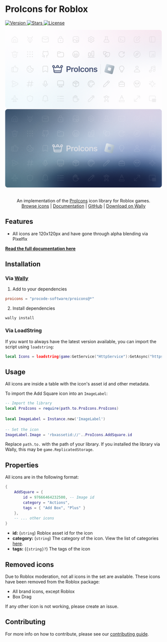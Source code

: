 # ProIcons for Roblox

<p>
    <a href="https://github.com/ProCode-Software/proicons/releases">
        <img src="https://img.shields.io/github/v/release/ProCode-Software/proicons?style=for-the-badge&color=rgb(172, 229, 251)"
            alt="Version">
    </a>
    <a href="">
        <img src="https://img.shields.io/github/stars/ProCode-Software/proicons?style=for-the-badge&color=rgb(255, 215, 142)"
            alt="Stars">
    </a>
    <a href="https://github.com/ProCode-Software/proicons/blob/main/LICENSE">
        <img src="https://img.shields.io/github/license/ProCode-Software/proicons?style=for-the-badge&color=rgb(252, 197, 232)"
            alt="License">
    </a>
</p>

<img src="https://raw.githubusercontent.com/ProCode-Software/proicons/main/.github/images/github-cover-roblox_light.png#gh-light-mode-only">
<img src="https://raw.githubusercontent.com/ProCode-Software/proicons/main/.github/images/github-cover-roblox_dark.png#gh-dark-mode-only">

<p align="center">
<br>
An implementation of the <a href="https://github.com/ProCode-Software/proicons" target="_blank">ProIcons</a> icon library for Roblox games.
<br>
<a href="https://procode-software.github.io/proicons/icons">Browse icons</a> | 
<a href="https://procode-software.github.io/proicons/docs/roblox">Documentation</a> | 
<a href="https://github.com/ProCode-Software/proicons/tree/main/packages/proicons-roblox">GitHub</a> | 
<a href="https://wally.run/package/procode-software/proicons">Download on Wally</a>
</p>

## Features
- All icons are 120x120px and have gone through alpha blending via Pixelfix

**[Read the full documentation here](https://procode-software.github.io/proicons/docs/roblox)**

## Installation
### Via [Wally](https://wally.run)
1. Add to your dependencies
```toml
proicons = "procode-software/proicons@*"
```
2. Install dependencies
```shell
wally install
```

### Via LoadString
If you want to always have the latest version available, you can import the script using `loadstring`:
```lua
local Icons = loadstring(game:GetService("HttpService"):GetAsync("https://github.com/ProCode-Software/proicons/blob/main/packages/proicons-roblox/src/ProIcons.luau", true))()
```

## Usage
All icons are inside a table with the icon's asset id and other metadata.

To import the Add Square icon into an `ImageLabel`:
```lua
-- Import the library
local ProIcons = require(path.to.ProIcons.ProIcons)

local ImageLabel = Instance.new('ImageLabel')

-- Set the icon
ImageLabel.Image = 'rbxassetid://'..ProIcons.AddSquare.id
```
Replace `path.to.` with the path of your library. If you installed the library via Wally, this may be `game.ReplicatedStorage`.

## Properties
All icons are in the following format:
```lua
{
    AddSquare = {
        id = 97666464232500, -- Image id
        category = "Actions",
        tags = { "Add Box", "Plus" }
    },
    -- ... other icons
}
```

- **id:** (`string`) Roblox asset id for the icon
- **category:** (`string`) The category of the icon. View the list of categories [here](https://github.com/ProCode-Software/proicons/blob/main/src/categories.ts).
- **tags:** (`{string}?`) The tags of the icon

## Removed icons
Due to Roblox moderation, not all icons in the set are available. These icons have been removed from the Roblox package:
- All brand icons, except Roblox
- Box Drag

If any other icon is not working, please create an issue.

## Contributing
For more info on how to contribute, please see our [contributing guide](https://github.com/ProCode-Software/proicons/blob/main/CONTRIBUTING.md).